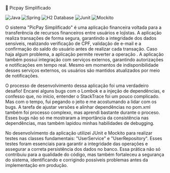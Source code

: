  🚀 Picpay Simplificado

![Java](https://img.shields.io/badge/java-%23ED8B00.svg?style=for-the-badge&logo=openjdk&logoColor=white)
![Spring](https://img.shields.io/badge/spring-%236DB33F.svg?style=for-the-badge&logo=spring&logoColor=white)
![H2 Database](https://img.shields.io/badge/h2-database-%236DB33F.svg?style=for-the-badge&logo=spring&logoColor=white)
![Junit](https://img.shields.io/badge/Junit-%236DB33F.svg?style=for-the-badge&logo=spring&logoColor=white)
![Mockito](https://img.shields.io/badge/Mockito-%236DB33F.svg?style=for-the-badge&logo=spring&logoColor=white)



O sistema "PicPay Simplificado" é uma aplicação financeira voltada para a transferência de recursos financeiros entre usuários e lojistas. A aplicação realiza transações de forma segura, garantindo a integridade dos dados sensíveis, realizando verificação de CPF, validação de e-mail e a confirmação do saldo do usuário antes de realizar cada transação. Caso haja algum problema, a aplicação permite reverter a operação . A aplicação também possui integração com serviços externos, garantindo autorizações e notificações em tempo real. Mesmo em momentos de indisponibilidade desses serviços externos, os usuários são mantidos atualizados por meio de notificações.

O processo de desenvolvimento dessa aplicação foi uma verdadeiro desafio! Encarei alguns bugs com o Lombok e a injeção de dependências, e confesso que, no início, entender o StackTrace foi um pouco complicado. Mas com o tempo, fui pegando o jeito e me acostumando a lidar com os bugs. A tarefa de ajustar versões e alinhar dependências no pom.xml também foi processo complexo, mas aprendi bastante durante o proceso. Esses bugs não só me mostraram a importância da consistência nas dependências, mas também lapidou minhas habilidades de debugging. 

No desenvolvimento da aplicação utilizei JUnit e Mockito para realizar testes nas classes fundamentais: "UserService" e "UserRepository". Esses testes foram essenciais para garantir a integridade das operações e assegurar a correta persistência dos dados no banco. Essa prática não só contribuiu para a qualidade do código, mas também fortaleceu a segurança do sistema, identificando e corrigindo possíveis problemas antes da implementação em produção. 
